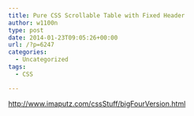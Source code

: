 ```yaml
---
title: Pure CSS Scrollable Table with Fixed Header
author: w1100n
type: post
date: 2014-01-23T09:05:26+00:00
url: /?p=6247
categories:
  - Uncategorized
tags:
  - CSS

---
```

http://www.imaputz.com/cssStuff/bigFourVersion.html